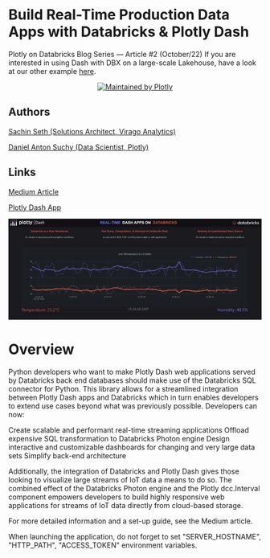 # Build Real-Time Production Data Apps with Databricks & Plotly Dash

Plotly on Databricks Blog Series — Article #2 (October/22)
If you are interested in using Dash with DBX on a large-scale Lakehouse, have a look at our other example [here](https://github.com/plotly/dash-dbx-sql). 

<div align="center">
  <a href="https://dash.plotly.com/project-maintenance">
    <img src="https://dash.plotly.com/assets/images/maintained-by-plotly.png" width="400px" alt="Maintained by Plotly">
  </a>
</div>


## Authors 
[Sachin Seth (Solutions Architect, Virago Analytics)](https://www.linkedin.com/in/sachin-seth-8b7b7222b/)

[Daniel Anton Suchy (Data Scientist, Plotly)](https://www.linkedin.com/in/daniel-anton-suchy/)


## Links
[Medium Article](https://plotlygraphs.medium.com/269cb64b7575)

[Plotly Dash App](https://dash-demo.plotly.host/dash-dbx-sql-realtime/)

![](assets/GitHub/sample_gif.gif)

# Overview

Python developers who want to make Plotly Dash web applications served by Databricks back end databases should make use of the Databricks SQL connector for Python. This library allows for a streamlined integration between Plotly Dash apps and Databricks which in turn enables developers to extend use cases beyond what was previously possible. Developers can now:

Create scalable and performant real-time streaming applications
Offload expensive SQL transformation to Databricks Photon engine
Design interactive and customizable dashboards for changing and very large data sets
Simplify back-end architecture

Additionally, the integration of Databricks and Plotly Dash gives those looking to visualize large streams of IoT data a means to do so. The combined effect of the Databricks Photon engine and the Plotly dcc.Interval component empowers developers to build highly responsive web applications for streams of IoT data directly from cloud-based storage. 


For more detailed information and a set-up guide, see the Medium article.

When launching the application, do not forget to set "SERVER_HOSTNAME", "HTTP_PATH", "ACCESS_TOKEN" environment variables.
